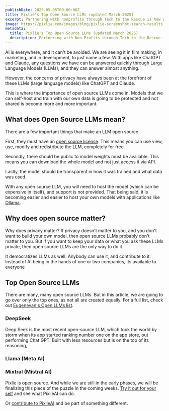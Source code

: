 ```yaml
---
publishDate: 2025-05-05T00:00:00Z
title: Pixlie's Top Open Source LLMs (updated March 2025)
excerpt: Partnering with nonprofits through Tech to the Rescue is how we are bringing our product to life. Our first mission is supporting Fundatia ADEPT give farmers of Transylvania an economic future without sacrificing their sustainability.
image: https://pixlie.com/images/blog/pixlie-screenshot-search-results.png
metadata:
  title: Pixlie's Top Open Source LLMs (updated March 2025)
  description: Partnering with Non Profits through Tech to the Rescue is how we are bringing our product to life.
---
```


AI is everywhere, and it can't be avoided. We are seeing it in film making, in marketing, and in development, to just name a few. With apps like ChatGPT and Claude, any questions we have can be answered quickly through Large Language Models (LLMs), and they can answer almost anything. 

However, the concerns of privacy have always been at the forefront of these LLMs (large language models) like ChatGPT and Claude. 

This is where the importance of open source LLMs come in.  Models that we can self-host and train with our own data is going to be protected and not shared is become more and more important. 

## What does Open Source LLMs mean? 
There are a few important things that make an LLM open source.

First, they must have an [open source license](https://opensource.org/licenses). This means you can use view, use, modify and redistribute the LLM, completely for free.  

Secondly, there should be public to model weights must be available. This means you can download the whole model and not just access it via API. 

Lastly, the model should be transparent in how it was trained and what data was used. 

With any open source LLM, you will need to host the model (which can be expensive in itself), and support is not provided. That being said, it is becoming easier and easier to host your own models with applications like [Ollama](https://ollama.com/).

## Why does open source matter? 
Why does privacy matter? If privacy doesn't matter to you, and you don't want to build your own model, then open source LLMs probably don't matter to you. But if you want to keep your data or what you ask these LLMs private, then open source LLMs are the only way to do it. 

It democratizes LLMs as well. Anybody can use it, and contribute to it.  Instead of AI being in the hands of one or two companies, its available to everyone

## Top Open Source LLMs
There are many, many open source LLMs. But in this article, we are going to go over only the top ones, as not all are created equally. For a full list, check out [Eugeneyan's Open LLMs list](https://github.com/eugeneyan/open-llms).

### DeepSeek

Deep Seek is the most recent open-source LLM, which took the world by storm when its app started ranking number one on the app store, out performing Chat GPT.  Built with less resources but is on the top of its reasoning, 

### Llama (Meta AI)

### Mixtral (Mistral AI)


Pixlie is open source. And while we are still in the early phases, we will be finalizing this piece of the puzzle in the coming weeks. [Try it out for your self](https://github.com/pixlie/PixlieAI) and see what PixlieAI can do. 

Or [contribute to PixlieAI](https://github.com/pixlie/PixlieAI) and be part of something different. 